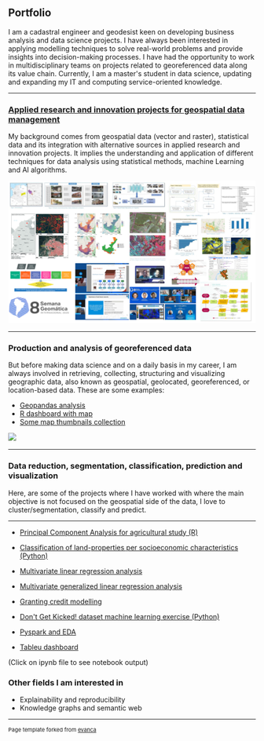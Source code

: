 ## Portfolio

I am a cadastral engineer and geodesist keen on developing business analysis and data science projects. I have always been interested in applying modelling techniques to solve real-world problems and provide insights into decision-making processes. I have had the opportunity to work in multidisciplinary teams on projects related to georeferenced data along its value chain. Currently, I am a master's student in data science, updating and expanding my IT and computing service-oriented knowledge.

---

### [Applied research and innovation projects for geospatial data management](/idi_projects)

My background comes from geospatial data (vector and raster), statistical data and its integration with alternative sources in applied research and innovation projects. It implies the understanding and application of different techniques for data analysis using statistical methods, machine Learning and AI algorithms.

<img src="images/thumbnail_1.jpg?raw=true"/>

---

### Production and analysis of georeferenced data

But before making data science and on a daily basis in my career, I am always involved in retrieving, collecting, structuring and visualizing geographic data, also known as geospatial, geolocated, georeferenced, or location-based data. These are some examples:


- [Geopandas analysis](https://github.com/drgalindog/dianarocioprojects/tree/main/Python)
- [R dashboard with map](https://github.com/drgalindog/dianarocioprojects/tree/main/R)
- [Some map thumbnails collection](/images/thumbnail_2.jpg)

<img src="images/demo.gif"/>

---

### Data reduction, segmentation, classification, prediction and visualization

Here, are some of the projects where I have worked with where the main objective is not focused on the geospatial side of the data, I love to cluster/segmentation, classify and predict. 

---

- [Principal Component Analysis for agricultural study (R)](/ohtml/20180320_ACP_CNA.html)
- [Classification of land-properties per socioeconomic characteristics (Python)](/ohtml/201806606_Kmeans_estratificacion.html)
- [Multivariate linear regression analysis](/pdf/StatisticalMethods1_DianaRocioGalindo.pdf)
- [Multivariate generalized linear regression analysis](/pdf/StatisticalMethods2_DianaRocioGalindo.pdf)
- [Granting credit modelling](https://modelosriesgo.shinyapps.io/CoasmedasOM1_202205/)


- [Don't Get Kicked! dataset machine learning exercise (Python)](https://github.com/drgalindog/dianarocioprojects/tree/main/Python/Kicks_data_prediction)
- [Pyspark and EDA](https://github.com/drgalindog/dianarocioprojects/tree/main/Python)
- [Tableu dashboard](https://github.com/drgalindog/drgalindog.github.io/tree/master/ohtml) 

(Click on ipynb file to see notebook output)

### Other fields I am interested in

- Explainability and reproducibility
- Knowledge graphs and semantic web


---
<p style="font-size:11px">Page template forked from <a href="https://github.com/evanca/quick-portfolio">evanca</a></p>
<!-- Remove above link if you don't want to attibute -->
